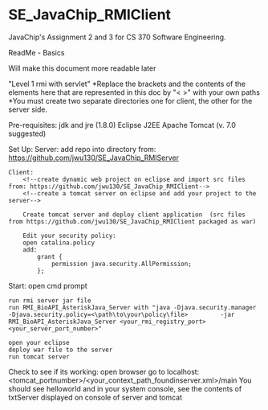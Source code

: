 # SE_JavaChip_RMIClient
JavaChip's Assignment 2 and 3 for CS 370 Software Engineering.  

ReadMe - Basics

Will make this document more readable later

"Level 1 rmi with servlet"
*Replace the brackets and the contents of the elements here that are represented in this doc by "< >" with your own paths
*You must create two separate directories one for client, the other for the server side.

Pre-requisites:
    jdk and jre (1.8.0)
    Eclipse J2EE
    Apache Tomcat (v. 7.0 suggested)

Set Up:
    Server:
        add repo into directory from: https://github.com/jwu130/SE_JavaChip_RMIServer
    
    Client:
        <!--create dynamic web project on eclipse and import src files from: https://github.com/jwu130/SE_JavaChip_RMIClient-->
        <!--create a tomcat server on eclipse and add your project to the server-->
        
        Create tomcat server and deploy client application  (src files from https://github.com/jwu130/SE_JavaChip_RMIClient packaged as war)
        
        Edit your security policy:
        open catalina.policy
        add: 
            grant {
                permission java.security.AllPermission;
            };

Start:
    open cmd prompt
    
    run rmi server jar file
    run RMI_BioAPI_AsteriskJava_Server with "java -Djava.security.manager -Djava.security.policy=<\path\to\your\policy\file>         -jar RMI_BioAPI_AsteriskJava_Server <your_rmi_registry_port> <your_server_port_number>"
    
    open your eclipse
    deploy war file to the server
    run tomcat server

Check to see if its working:
    open browser
    go to localhost:<tomcat_portnumber>/<your_context_path_foundinserver.xml>/main
    You should see helloworld and in your system console, see the contents of txtServer displayed on console of server and tomcat
